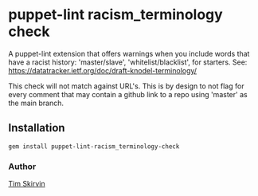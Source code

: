 # puppet-lint racism_terminology check

A puppet-lint extension that offers warnings when you include words that
have a racist history: 'master/slave', 'whitelist/blacklist', for
starters.  See: <https://datatracker.ietf.org/doc/draft-knodel-terminology/>

This check will not match against URL's. This is by design to not flag
for every comment that may contain a github link to a repo using
'master' as the main branch.

## Installation

`gem install puppet-lint-racism_terminology-check`

### Author

[Tim Skirvin](http://wiki.killfile.org/)
